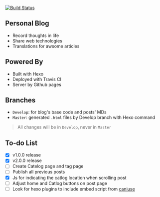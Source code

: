 [![Build Status](https://travis-ci.com/FishBooy/FishBooy.github.io.svg?branch=develop)](https://travis-ci.com/FishBooy/FishBooy.github.io)

## Personal Blog

-   Record thoughts in life
-   Share web technologies
-   Translations for awsome articles

## Powered By

-   Built with Hexo
-   Deployed with Travis CI
-   Server by Github pages

## Branches

-   `Develop`: for blog's base code and posts' MDs
-   `Master`: generated `.html` files by Develop branch with Hexo command

> All changes will be in `Develop`, never in `Master`

## To-do List

-   [x] v1.0.0 release
-   [x] v2.0.0 release
-   [ ] Create Catelog page and tag page
-   [ ] Publish all previous posts
-   [x] Js for indicating the catlog location when scrolling post
-   [ ] Adjust home and Catlog buttons on post page
-   [ ] Look for hexo plugins to include embed script from [caniuse](https://caniuse.com/)
